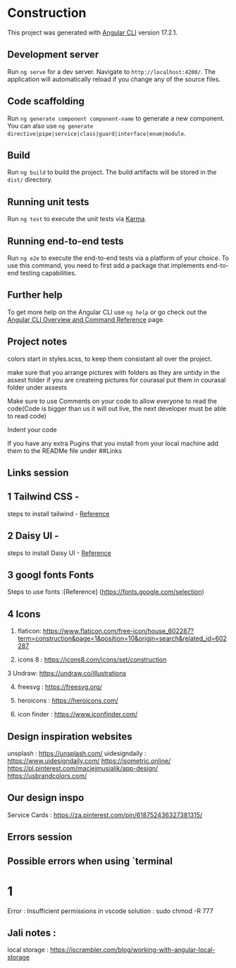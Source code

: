 # Construction

This project was generated with [Angular CLI](https://github.com/angular/angular-cli) version 17.2.1.

## Development server

Run `ng serve` for a dev server. Navigate to `http://localhost:4200/`. The application will automatically reload if you change any of the source files.

## Code scaffolding

Run `ng generate component component-name` to generate a new component. You can also use `ng generate directive|pipe|service|class|guard|interface|enum|module`.

## Build

Run `ng build` to build the project. The build artifacts will be stored in the `dist/` directory.

## Running unit tests

Run `ng test` to execute the unit tests via [Karma](https://karma-runner.github.io).

## Running end-to-end tests

Run `ng e2e` to execute the end-to-end tests via a platform of your choice. To use this command, you need to first add a package that implements end-to-end testing capabilities.

## Further help

To get more help on the Angular CLI use `ng help` or go check out the [Angular CLI Overview and Command Reference](https://angular.io/cli) page.

##  Project notes 


colors start in styles.scss, to keep them consistant all over the project.

make sure that you arrange pictures with folders as they are untidy in the assest folder if you are createing pictures for courasal put them in courasal folder under assests

Make sure to use Comments on your code to allow everyone to read the code(Code is bigger than us it will out live, the next developer must be able to read code)

Indent your code 

If you have any extra Pugins that you install from your local machine add them to the READMe file under ##Links


## Links session
## 1 Tailwind CSS - 

steps to install tailwind - [Reference](https://tailwindcss.com/docs/guides/angular)

## 2 Daisy UI - 

steps to install Daisy UI - [Reference](https://daisyui.com/docs/install/)

## 3 googl fonts Fonts 

Steps to use fonts :[Reference] (https://fonts.google.com/selection)

## 4 Icons

1. flaticon:  https://www.flaticon.com/free-icon/house_602287?term=construction&page=1&position=10&origin=search&related_id=602287

2. icons 8 : https://icons8.com/icons/set/construction


3 Undraw: https://undraw.co/illustrations

4. freesvg : https://freesvg.org/


5. heroicons : https://heroicons.com/

6. icon finder : https://www.iconfinder.com/ 




## Design  inspiration websites
unsplash : https://unsplash.com/
uidesigndaily : https://www.uidesigndaily.com/
https://isometric.online/
https://pl.pinterest.com/maciejmusialik/app-design/
https://usbrandcolors.com/

## Our design inspo
Service Cards : https://za.pinterest.com/pin/618752436327381315/
>



## Errors session
## Possible errors when using `terminal 

# 1 
Error : Insufficient permissions in vscode
solution  :  sudo chmod -R 777 <project name>



## Jali notes :

local storage : https://jscrambler.com/blog/working-with-angular-local-storage